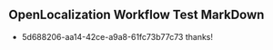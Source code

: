 ## OpenLocalization Workflow Test MarkDown
* 5d688206-aa14-42ce-a9a8-61fc73b77c73 thanks!

<!--HONumber=Aug16_HO4-->


